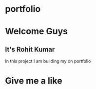 # portfolio
<h1> Welcome Guys</h1>
<h2> It's Rohit Kumar </h2>
<p> In this project I am building my on portfolio </p>
<h1> Give me a like </h2>